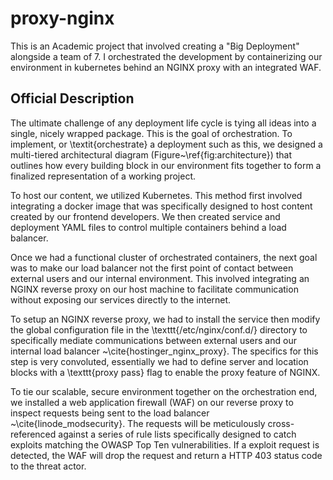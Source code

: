 # proxy-nginx

This is an Academic project that involved creating a "Big Deployment" alongside a team of 7. I orchestrated the development by containerizing our environment in kubernetes behind an NGINX proxy with an integrated WAF.

## Official Description

The ultimate challenge of any deployment life cycle is tying all ideas into a single, nicely wrapped package. This is the goal of orchestration.
To implement, or \textit{orchestrate} a deployment such as this, we designed a multi-tiered architectural diagram (Figure~\ref{fig:architecture})
that outlines how every building block in our environment fits together to form a finalized representation of a working project. 

To host our content, we utilized Kubernetes. This method first involved integrating a docker image that was specifically designed to host content created by our frontend developers.
We then created service and deployment YAML files to control multiple containers behind a load balancer. 

Once we had a functional cluster of orchestrated containers, the next goal was to make our load balancer not the first point of contact between external users and our internal environment. 
This involved integrating an NGINX reverse proxy on our host machine to facilitate communication without exposing our services directly to the internet. 

To setup an NGINX reverse proxy, we had to install the service then modify the global configuration file in the \texttt{/etc/nginx/conf.d/} directory to specifically mediate communications between external users and our internal load balancer ~\cite{hostinger_nginx_proxy}. The specifics for this step is
very convoluted, essentially we had to define server and location blocks with a \texttt{proxy pass} flag to enable the proxy feature of NGINX.

To tie our scalable, secure environment together on the orchestration end, we installed a web application firewall (WAF) on our reverse proxy to inspect requests being sent to the load balancer ~\cite{linode_modsecurity}. The requests
will be meticulously cross-referenced against a series of rule lists specifically designed to catch exploits matching the OWASP Top Ten vulnerabilities. If a exploit request is detected, the WAF will drop the request and return
a HTTP 403 status code to the threat actor.
